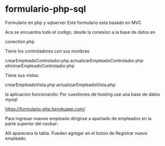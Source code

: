 # formulario-php-sql
Formulario en php y sqlserver
Este formulario esta basado en MVC

Aca se encuentra todo el codigo, desde la conexion a la base de datos en

conection.php

Tiene los controladores con sus nombres

crearEmpleadoControlador.php
actualizarEmpleadoControlador.php
eliminarEmpleadoControlador.php

Tiene sus vistas:

crearEmpleadoVista.php
actualizarEmpleadoVista.php


la aplicacion funcionando:
Por cuestiones de hosting use una base de datos mysql

https://formulario-php.herokuapp.com/

Para ingresar nuevos empleado dirigirse a apartado de empleados en la parte superior del navbar:

Alli aparecera la tabla.
Pueden agregar en el boton de Registrar nuevo empleado.

